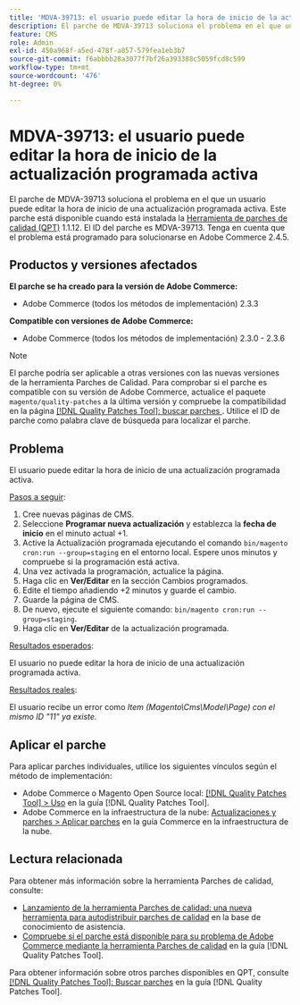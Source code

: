 ```yaml
---
title: 'MDVA-39713: el usuario puede editar la hora de inicio de la actualización programada activa'
description: El parche de MDVA-39713 soluciona el problema en el que un usuario puede editar la hora de inicio de una actualización programada activa. Este parche está disponible cuando está instalada la [Quality Patches Tool (QPT)](https://experienceleague.adobe.com/en/docs/commerce-knowledge-base/kb/announcements/commerce-announcements/magento-quality-patches-released-new-tool-to-self-serve-quality-patches) 1.1.12. El ID del parche es MDVA-39713. Tenga en cuenta que el problema está programado para solucionarse en Adobe Commerce 2.4.5.
feature: CMS
role: Admin
exl-id: 450a968f-a5ed-478f-a857-579fea1eb3b7
source-git-commit: f6abbbb28a3077f7bf26a393388c5059fcd8c599
workflow-type: tm+mt
source-wordcount: '476'
ht-degree: 0%

---
```


# MDVA-39713: el usuario puede editar la hora de inicio de la actualización programada activa

El parche de MDVA-39713 soluciona el problema en el que un usuario puede editar la hora de inicio de una actualización programada activa. Este parche está disponible cuando está instalada la [Herramienta de parches de calidad (QPT)](https://experienceleague.adobe.com/en/docs/commerce-knowledge-base/kb/announcements/commerce-announcements/magento-quality-patches-released-new-tool-to-self-serve-quality-patches) 1.1.12. El ID del parche es MDVA-39713. Tenga en cuenta que el problema está programado para solucionarse en Adobe Commerce 2.4.5.

## Productos y versiones afectados

**El parche se ha creado para la versión de Adobe Commerce:**

* Adobe Commerce (todos los métodos de implementación) 2.3.3

**Compatible con versiones de Adobe Commerce:**

* Adobe Commerce (todos los métodos de implementación) 2.3.0 - 2.3.6

>[!NOTE]
>
>El parche podría ser aplicable a otras versiones con las nuevas versiones de la herramienta Parches de Calidad. Para comprobar si el parche es compatible con su versión de Adobe Commerce, actualice el paquete `magento/quality-patches` a la última versión y compruebe la compatibilidad en la página [[!DNL Quality Patches Tool]: buscar parches ](https://experienceleague.adobe.com/en/docs/commerce-knowledge-base/kb/announcements/commerce-announcements/magento-quality-patches-released-new-tool-to-self-serve-quality-patches). Utilice el ID de parche como palabra clave de búsqueda para localizar el parche.

## Problema

El usuario puede editar la hora de inicio de una actualización programada activa.

<u>Pasos a seguir</u>:

1. Cree nuevas páginas de CMS.
1. Seleccione **Programar nueva actualización** y establezca la **fecha de inicio** en el minuto actual +1.
1. Active la Actualización programada ejecutando el comando `bin/magento cron:run --group=staging` en el entorno local. Espere unos minutos y compruebe si la programación está activa.
1. Una vez activada la programación, actualice la página.
1. Haga clic en **Ver/Editar** en la sección Cambios programados.
1. Edite el tiempo añadiendo +2 minutos y guarde el cambio.
1. Guarde la página de CMS.
1. De nuevo, ejecute el siguiente comando: `bin/magento cron:run --group=staging`.
1. Haga clic en **Ver/Editar** de la actualización programada.

<u>Resultados esperados</u>:

El usuario no puede editar la hora de inicio de una actualización programada activa.

<u>Resultados reales</u>:

El usuario recibe un error como *Item (Magento\Cms\Model\Page) con el mismo ID &quot;11&quot; ya existe.*

## Aplicar el parche

Para aplicar parches individuales, utilice los siguientes vínculos según el método de implementación:

* Adobe Commerce o Magento Open Source local: [[!DNL Quality Patches Tool] > Uso](/help/tools/quality-patches-tool/usage.md) en la guía [!DNL Quality Patches Tool].
* Adobe Commerce en la infraestructura de la nube: [Actualizaciones y parches > Aplicar parches](https://experienceleague.adobe.com/docs/commerce-cloud-service/user-guide/develop/upgrade/apply-patches.html) en la guía Commerce en la infraestructura de la nube.

## Lectura relacionada

Para obtener más información sobre la herramienta Parches de calidad, consulte:

* [Lanzamiento de la herramienta Parches de calidad: una nueva herramienta para autodistribuir parches de calidad](https://experienceleague.adobe.com/en/docs/commerce-knowledge-base/kb/announcements/commerce-announcements/magento-quality-patches-released-new-tool-to-self-serve-quality-patches) en la base de conocimiento de asistencia.
* [Compruebe si el parche está disponible para su problema de Adobe Commerce mediante la herramienta Parches de calidad](/help/tools/quality-patches-tool/patches-available-in-qpt/check-patch-for-magento-issue-with-magento-quality-patches.md) en la guía [!DNL Quality Patches Tool].

Para obtener información sobre otros parches disponibles en QPT, consulte [[!DNL Quality Patches Tool]: Buscar parches](https://experienceleague.adobe.com/tools/commerce-quality-patches/index.html) en la guía [!DNL Quality Patches Tool].
